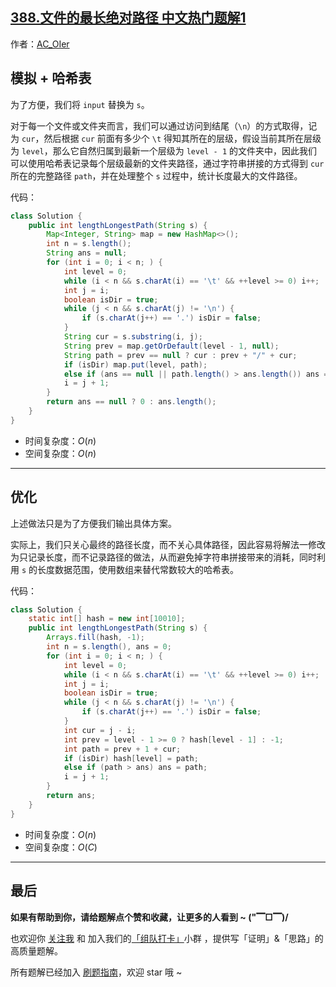 ## [388.文件的最长绝对路径 中文热门题解1](https://leetcode.cn/problems/longest-absolute-file-path/solutions/100000/by-ac_oier-c55t)

作者：[AC_OIer](https://leetcode.cn/u/AC_OIer)
## 模拟 + 哈希表

为了方便，我们将 `input` 替换为 `s`。

对于每一个文件或文件夹而言，我们可以通过访问到结尾（`\n`）的方式取得，记为 `cur`，然后根据 `cur` 前面有多少个 `\t` 得知其所在的层级，假设当前其所在层级为 `level`，那么它自然归属到最新一个层级为 `level - 1` 的文件夹中，因此我们可以使用哈希表记录每个层级最新的文件夹路径，通过字符串拼接的方式得到 `cur` 所在的完整路径 `path`，并在处理整个 `s` 过程中，统计长度最大的文件路径。

代码：
```Java []
class Solution {
    public int lengthLongestPath(String s) {
        Map<Integer, String> map = new HashMap<>();
        int n = s.length();
        String ans = null;
        for (int i = 0; i < n; ) {
            int level = 0;
            while (i < n && s.charAt(i) == '\t' && ++level >= 0) i++;
            int j = i;
            boolean isDir = true;
            while (j < n && s.charAt(j) != '\n') {
                if (s.charAt(j++) == '.') isDir = false;
            }
            String cur = s.substring(i, j);
            String prev = map.getOrDefault(level - 1, null);
            String path = prev == null ? cur : prev + "/" + cur;
            if (isDir) map.put(level, path);
            else if (ans == null || path.length() > ans.length()) ans = path;
            i = j + 1;
        }
        return ans == null ? 0 : ans.length();
    }
}
```
* 时间复杂度：$O(n)$
* 空间复杂度：$O(n)$

---

## 优化

上述做法只是为了方便我们输出具体方案。

实际上，我们只关心最终的路径长度，而不关心具体路径，因此容易将解法一修改为只记录长度，而不记录路径的做法，从而避免掉字符串拼接带来的消耗，同时利用 `s` 的长度数据范围，使用数组来替代常数较大的哈希表。

代码：
```Java []
class Solution {
    static int[] hash = new int[10010];
    public int lengthLongestPath(String s) {
        Arrays.fill(hash, -1);
        int n = s.length(), ans = 0;
        for (int i = 0; i < n; ) {
            int level = 0;
            while (i < n && s.charAt(i) == '\t' && ++level >= 0) i++;
            int j = i;
            boolean isDir = true;
            while (j < n && s.charAt(j) != '\n') {
                if (s.charAt(j++) == '.') isDir = false;
            }
            int cur = j - i;
            int prev = level - 1 >= 0 ? hash[level - 1] : -1;
            int path = prev + 1 + cur;
            if (isDir) hash[level] = path;
            else if (path > ans) ans = path;
            i = j + 1;
        }
        return ans;
    }
}
```
* 时间复杂度：$O(n)$
* 空间复杂度：$O(C)$

---

## 最后

**如果有帮助到你，请给题解点个赞和收藏，让更多的人看到 ~ ("▔□▔)/**

也欢迎你 [关注我](https://oscimg.oschina.net/oscnet/up-19688dc1af05cf8bdea43b2a863038ab9e5.png) 和 加入我们的[「组队打卡」](https://leetcode-cn.com/u/ac_oier/)小群 ，提供写「证明」&「思路」的高质量题解。

所有题解已经加入 [刷题指南](https://github.com/SharingSource/LogicStack-LeetCode/wiki)，欢迎 star 哦 ~